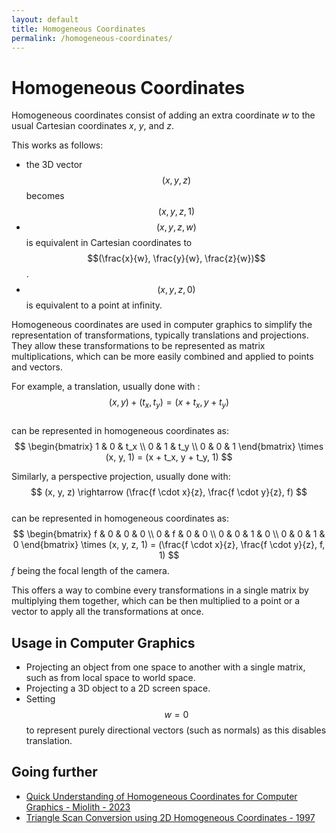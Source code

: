 ```yaml
---
layout: default
title: Homogeneous Coordinates
permalink: /homogeneous-coordinates/
---
```


# Homogeneous Coordinates

Homogeneous coordinates consist of adding an extra coordinate *w* to the usual Cartesian coordinates *x*, *y*, and *z*.

This works as follows:

- the 3D vector $$(x, y, z)$$ becomes $$(x, y, z, 1)$$
- $$(x, y, z, w)$$ is equivalent in Cartesian coordinates to $$(\frac{x}{w}, \frac{y}{w}, \frac{z}{w})$$.
- $$(x, y, z, 0)$$ is equivalent to a point at infinity.

Homogeneous coordinates are used in computer graphics to simplify the representation of transformations, typically translations and projections. They allow these transformations to be represented as matrix multiplications, which can be more easily combined and applied to points and vectors.

For example, a translation, usually done with :\
$$
(x, y) + (t_x, t_y) = (x + t_x, y + t_y)
$$\
can be represented in homogeneous coordinates as:\
$$
\begin{bmatrix} 1 & 0 & t_x \\ 0 & 1 & t_y \\ 0 & 0 & 1 \end{bmatrix} \times (x, y, 1) = (x + t_x, y + t_y, 1)
$$

Similarly, a perspective projection, usually done with:\
$$
(x, y, z) \rightarrow (\frac{f \cdot x}{z}, \frac{f \cdot y}{z}, f)
$$\
can be represented in homogeneous coordinates as:\
$$
\begin{bmatrix}
f & 0 & 0 & 0 \\
0 & f & 0 & 0 \\
0 & 0 & 1 & 0 \\
0 & 0 & 1 & 0
\end{bmatrix} \times (x, y, z, 1) = (\frac{f \cdot x}{z}, \frac{f \cdot y}{z}, f, 1)
$$
*f* being the focal length of the camera.

This offers a way to combine every transformations in a single matrix by multiplying them together, which can be then multiplied to a point or a vector to apply all the transformations at once.

## Usage in Computer Graphics

- Projecting an object from one space to another with a single matrix, such as from local space to world space.
- Projecting a 3D object to a 2D screen space.
- Setting $$w = 0$$ to represent purely directional vectors (such as normals) as this disables translation.

## Going further

- [Quick Understanding of Homogeneous Coordinates for Computer Graphics - Miolith - 2023](https://www.youtube.com/watch?v=o-xwmTODTUI)
- [Triangle Scan Conversion using 2D Homogeneous Coordinates - 1997](https://www.cs.cmu.edu/afs/cs/academic/class/15869-f11/www/readings/olano97_homogeneous.pdf)